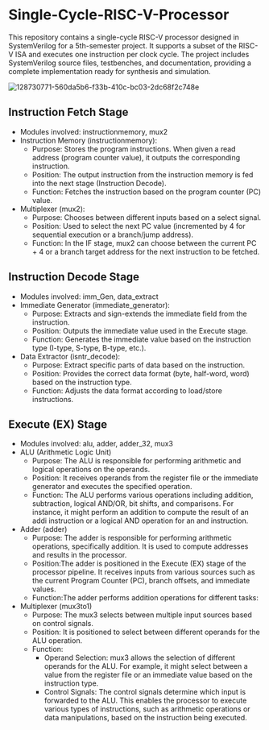 # Single-Cycle-RISC-V-Processor
This repository contains a single-cycle RISC-V processor designed in SystemVerilog for a 5th-semester project. It supports a subset of the RISC-V ISA and executes one instruction per clock cycle. The project includes SystemVerilog source files, testbenches, and documentation, providing a complete implementation ready for synthesis and simulation.

![128730771-560da5b6-f33b-410c-bc03-2dc68f2c748e](https://github.com/user-attachments/assets/6f05702f-fb0e-48b6-b8b4-dbd9513c9c6d)

## Instruction Fetch Stage
* Modules involved: instructionmemory, mux2
* Instruction Memory (instructionmemory):
  * Purpose: Stores the program instructions. When given a read address (program counter value), it outputs the corresponding instruction.
  * Position: The output instruction from the instruction memory is fed into the next stage (Instruction Decode).
  * Function: Fetches the instruction based on the program counter (PC) value.
* Multiplexer (mux2):
  * Purpose: Chooses between different inputs based on a select signal.
  * Position: Used to select the next PC value (incremented by 4 for sequential execution or a branch/jump address).
  * Function: In the IF stage, mux2 can choose between the current PC + 4 or a branch target address for the next instruction to be fetched.
## Instruction Decode Stage
* Modules involved: imm_Gen, data_extract
* Immediate Generator (immediate_generator):
  * Purpose: Extracts and sign-extends the immediate field from the instruction.
  * Position: Outputs the immediate value used in the Execute stage.
  * Function: Generates the immediate value based on the instruction type (I-type, S-type, B-type, etc.).
* Data Extractor (isntr_decode):
  * Purpose: Extract specific parts of data based on the instruction.
  * Position: Provides the correct data format (byte, half-word, word) based on the instruction type.
  * Function: Adjusts the data format according to load/store instructions.
## Execute (EX) Stage
* Modules involved: alu, adder, adder_32, mux3
* ALU (Arithmetic Logic Unit)
  * Purpose: The ALU is responsible for performing arithmetic and logical operations on the operands.
  * Position: It receives operands from the register file or the immediate generator and executes the specified operation.
  * Function: The ALU performs various operations including addition, subtraction, logical AND/OR, bit shifts, and comparisons. For instance, it might perform an addition to compute the result of an addi instruction or a logical AND operation for an and instruction.
* Adder (adder)
  * Purpose: The adder is responsible for performing arithmetic operations, specifically addition. It is used to compute addresses and results in the processor.
  * Position:The adder is positioned in the Execute (EX) stage of the processor pipeline. It receives inputs from various sources such as the current Program Counter (PC), branch offsets, and immediate values.
  * Function:The adder performs addition operations for different tasks:
* Multiplexer (mux3to1)
  * Purpose: The mux3 selects between multiple input sources based on control signals.
  * Position: It is positioned to select between different operands for the ALU operation.
  * Function:
      * Operand Selection: mux3 allows the selection of different operands for the ALU. For example, it might select between a value from the register file or an immediate value based on the instruction type.
      * Control Signals: The control signals determine which input is forwarded to the ALU. This enables the processor to execute various types of instructions, such as arithmetic operations or data manipulations, based on the instruction being executed.
